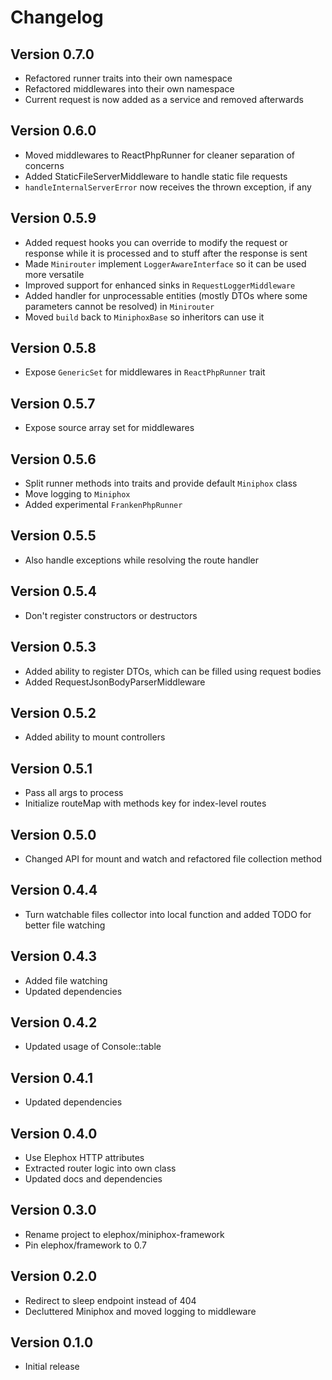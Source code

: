 Changelog
=========

Version 0.7.0
-------------

* Refactored runner traits into their own namespace
* Refactored middlewares into their own namespace
* Current request is now added as a service and removed afterwards

Version 0.6.0
-------------

* Moved middlewares to ReactPhpRunner for cleaner separation of concerns
* Added StaticFileServerMiddleware to handle static file requests
* `handleInternalServerError` now receives the thrown exception, if any

Version 0.5.9
-------------

* Added request hooks you can override to modify the request or response while it is processed and to stuff after the response is sent
* Made `Minirouter` implement `LoggerAwareInterface` so it can be used more versatile
* Improved support for enhanced sinks in `RequestLoggerMiddleware`
* Added handler for unprocessable entities (mostly DTOs where some parameters cannot be resolved) in `Minirouter`
* Moved `build` back to `MiniphoxBase` so inheritors can use it

Version 0.5.8
-------------

* Expose `GenericSet` for middlewares in `ReactPhpRunner` trait

Version 0.5.7
-------------

* Expose source array set for middlewares

Version 0.5.6
-------------

* Split runner methods into traits and provide default `Miniphox` class
* Move logging to `Miniphox`
* Added experimental `FrankenPhpRunner`

Version 0.5.5
-------------

* Also handle exceptions while resolving the route handler

Version 0.5.4
-------------

* Don't register constructors or destructors

Version 0.5.3
-------------

* Added ability to register DTOs, which can be filled using request bodies
* Added RequestJsonBodyParserMiddleware

Version 0.5.2
-------------

* Added ability to mount controllers

Version 0.5.1
-------------

* Pass all args to process
* Initialize routeMap with methods key for index-level routes

Version 0.5.0
-------------

* Changed API for mount and watch and refactored file collection method

Version 0.4.4
-------------

* Turn watchable files collector into local function and added TODO for better file watching

Version 0.4.3
-------------

* Added file watching
* Updated dependencies

Version 0.4.2
-------------

* Updated usage of Console::table

Version 0.4.1
-------------

* Updated dependencies

Version 0.4.0
-------------

* Use Elephox HTTP attributes
* Extracted router logic into own class
* Updated docs and dependencies

Version 0.3.0
-------------

* Rename project to elephox/miniphox-framework
* Pin elephox/framework to 0.7

Version 0.2.0
-------------

* Redirect to sleep endpoint instead of 404
* Decluttered Miniphox and moved logging to middleware

Version 0.1.0
-------------

* Initial release
